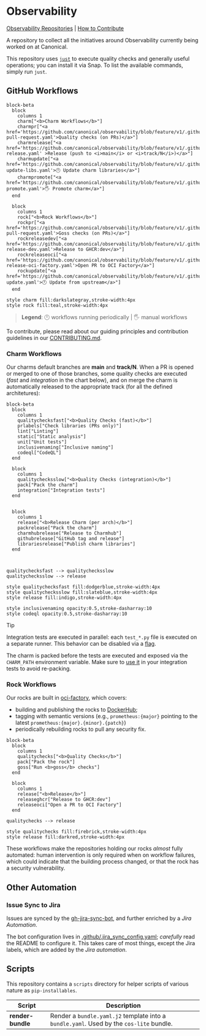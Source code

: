 # Observability

[Observability Repositories](https://github.com/search?q=topic%3Aobservability+org%3Acanonical+fork%3Atrue+archived%3Afalse&type=repositories) | [How to Contribute](https://github.com/canonical/observability/blob/main/CONTRIBUTING.md) 

A repository to collect all the initiatives around Observability currently being worked on at Canonical.

This repository uses [`just`](https://github.com/casey/just) to execute quality checks and generally useful operations; you can install it via Snap. To list the available commands, simply run `just`.

## GitHub Workflows

```mermaid
block-beta
  block
    columns 1
    charm["<b>Charm Workflows</b>"]
    charmpr["<a href='https://github.com/canonical/observability/blob/feature/v1/.github/workflows/charm-pull-request.yaml'>Quality checks (on PRs)</a>"]
    charmrelease["<a href='https://github.com/canonical/observability/blob/feature/v1/.github/workflows/charm-release.yaml' >Release (push to <i>main</i> or <i>track/N</i>)</a>"]
    charmupdate["<a href='https://github.com/canonical/observability/blob/feature/v1/.github/workflows/charm-update-libs.yaml'>🕛 Update charm libraries</a>"]
    charmpromote["<a href='https://github.com/canonical/observability/blob/feature/v1/.github/workflows/charm-promote.yaml'>🖐 Promote charm</a>"]
  end

  block
    columns 1
    rock["<b>Rock Workflows</b>"]
    rockpr["<a href='https://github.com/canonical/observability/blob/feature/v1/.github/workflows/rock-pull-request.yaml'>Goss checks (on PRs)</a>"]
    rockreleasedev["<a href='https://github.com/canonical/observability/blob/feature/v1/.github/workflows/rock-release-dev.yaml'>Release to GHCR:dev</a>"]
    rockreleaseoci["<a href='https://github.com/canonical/observability/blob/feature/v1/.github/workflows/rock-release-oci-factory.yaml'>Open PR to OCI Factory</a>"]
    rockupdate["<a href='https://github.com/canonical/observability/blob/feature/v1/.github/workflows/rock-update.yaml'>🕛 Update from upstream</a>"]
  end

style charm fill:darkslategray,stroke-width:4px
style rock fill:teal,stroke-width:4px
```

> **Legend**: 🕛 workflows running periodically | 🖐 manual workflows

To contribute, please read about our guiding principles and contribution guidelines in our [CONTRIBUTING.md](https://github.com/canonical/observability/blob/main/CONTRIBUTING.md).


### Charm Workflows

Our charms default branches are **main** and **track/N**. When a PR is opened or merged to one of those branches, some quality checks are executed (*fast* and *integration* in the chart below), and on merge the charm is automatically released to the appropriate track (for all the defined architetures):

```mermaid
block-beta
  block
    columns 1
    qualitychecksfast["<b>Quality Checks (fast)</b>"]
    prlabels["Check libraries (PRs only)"]
    lint["Linting"]
    static["Static analysis"]
    unit["Unit tests"]
    inclusivenaming["Inclusive naming"]
    codeql["CodeQL"]
  end

  block
    columns 1
    qualitychecksslow["<b>Quality Checks (integration)</b>"]
    pack["Pack the charm"]
    integration["Integration tests"]
  end


  block
    columns 1
    release["<b>Release Charm (per arch)</b>"]
    packrelease["Pack the charm"]
    charmhubrelease["Release to Charmhub"]
    githubrelease["GitHub tag and release"]
    librariesrelease["Publish charm libraries"]
  end



qualitychecksfast --> qualitychecksslow
qualitychecksslow --> release

style qualitychecksfast fill:dodgerblue,stroke-width:4px
style qualitychecksslow fill:slateblue,stroke-width:4px
style release fill:indigo,stroke-width:4px

style inclusivenaming opacity:0.5,stroke-dasharray:10
style codeql opacity:0.5,stroke-dasharray:10
```

> [!tip]
> Integration tests are executed in parallel: each `test_*.py` file is executed on a separate runner. This behavior can be disabled via a [flag](https://github.com/canonical/observability/blob/feature/v1/.github/workflows/charm-pull-request.yaml#L28-L33).
>
> The charm is packed before the tests are executed and exposed via the `CHARM_PATH` environment variable. Make sure to [use it](https://github.com/canonical/o11y-tester-operator/blob/f9fa9f4014c248c07d664069422a47a18f9befea/tests/integration/conftest.py#L40-L49) in your integration tests to avoid re-packing.

### Rock Workflows

Our rocks are built in [oci-factory](https://github.com/canonical/oci-factory/), which covers:
- building and publishing the rocks to [DockerHub](https://hub.docker.com/u/ubuntu);
- tagging with semantic versions (e.g., `prometheus:{major}` pointing to the latest `prometheus:{major}.{minor}.{patch}`)
- periodically rebuilding rocks to pull any security fix.

```mermaid
block-beta
  block
    columns 1
    qualitychecks["<b>Quality Checks</b>"]
    pack["Pack the rock"]
    goss["Run <b>goss</b> checks"]
  end

  block
    columns 1
    release["<b>Release</b>"]
    releaseghcr["Release to GHCR:dev"]
    releaseoci["Open a PR to OCI Factory"]
  end

qualitychecks --> release

style qualitychecks fill:firebrick,stroke-width:4px
style release fill:darkred,stroke-width:4px
```

These workflows make the repositories holding our rocks *almost* fully automated: human intervention is only required when on workflow failures, which could indicate that the building process changed, or that the rock has a security vulnerability.

## Other Automation

### Issue Sync to Jira

Issues are synced by the [gh-jira-sync-bot](https://github.com/canonical/gh-jira-sync-bot/blob/main/README.md), and further enriched by a *Jira Automation*.

The bot configuration lives in [.github/.jira_sync_config.yaml](https://github.com/canonical/observability/blob/main/.github/.jira_sync_config.yaml); *carefully* read the README to configure it. This 
takes care of most things, except the Jira labels, which are added by the *Jira automation*.

## Scripts

This repository contains a `scripts` directory for helper scripts of various nature as `pip-installables`.

| Script | Description |
|---|---|
| **render-bundle** | Render a `bundle.yaml.j2` template into a `bundle.yaml`. Used by the `cos-lite` bundle. |
